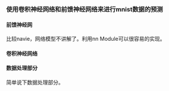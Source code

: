 ### 使用卷积神经网络和前馈神经网络来进行mnist数据的预测

#### 前馈神经网

比较navie，网络模型不讲解了。利用nn Module可以很容易的实现。

#### 卷积神经网络

#### 数据处理部分

简单说下数据处理部分。